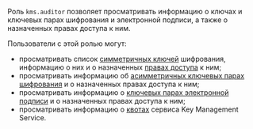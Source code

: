 Роль `kms.auditor` позволяет просматривать информацию о ключах и ключевых парах шифрования и электронной подписи, а также о назначенных правах доступа к ним.

Пользователи с этой ролью могут:
* просматривать список [симметричных ключей](../../kms/concepts/key.md) шифрования, информацию о них и о назначенных [правах доступа](../../iam/concepts/access-control/index.md) к ним;
* просматривать информацию об [асимметричных ключевых парах шифрования](../../kms/concepts/asymmetric-encryption-key.md) и о назначенных правах доступа к ним;
* просматривать информацию о [ключевых парах электронной подписи](../../kms/concepts/asymmetric-signature-key.md) и о назначенных правах доступа к ним;
* просматривать информацию о [квотах](../../kms/concepts/limits.md#kms-quotas) сервиса Key Management Service.